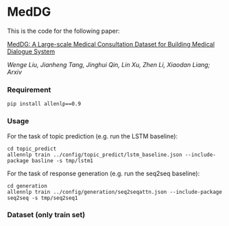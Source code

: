 # MedDG

This is the code for the following paper:

[MedDG: A Large-scale Medical Consultation Dataset for Building Medical Dialogue System](https://arxiv.org/pdf/2010.07497)

*Wenge Liu, Jianheng Tang, Jinghui Qin, Lin Xu, Zhen Li, Xiaodan Liang; Arxiv*


### Requirement

    pip install allenlp==0.9

### Usage

For the task of topic prediction  (e.g. run the LSTM baseline):

```shell
cd topic_predict
allennlp train ../config/topic_predict/lstm_baseline.json --include-package basline -s tmp/lstm1
```

For the task of response generation (e.g. run the seq2seq baseline):

```shell
cd generation
allennlp train ../config/generation/seq2seqattn.json --include-package seq2seq -s tmp/seq2seq1
```

### Dataset (only train set)
